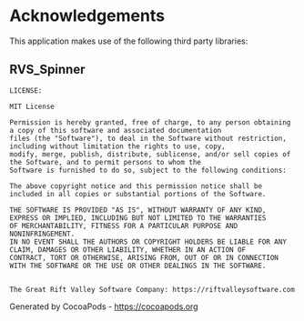 # Acknowledgements
This application makes use of the following third party libraries:

## RVS_Spinner

    LICENSE:
    
    MIT License
    
    Permission is hereby granted, free of charge, to any person obtaining a copy of this software and associated documentation
    files (the "Software"), to deal in the Software without restriction, including without limitation the rights to use, copy,
    modify, merge, publish, distribute, sublicense, and/or sell copies of the Software, and to permit persons to whom the
    Software is furnished to do so, subject to the following conditions:

    The above copyright notice and this permission notice shall be included in all copies or substantial portions of the Software.

    THE SOFTWARE IS PROVIDED "AS IS", WITHOUT WARRANTY OF ANY KIND, EXPRESS OR IMPLIED, INCLUDING BUT NOT LIMITED TO THE WARRANTIES
    OF MERCHANTABILITY, FITNESS FOR A PARTICULAR PURPOSE AND NONINFRINGEMENT.
    IN NO EVENT SHALL THE AUTHORS OR COPYRIGHT HOLDERS BE LIABLE FOR ANY CLAIM, DAMAGES OR OTHER LIABILITY, WHETHER IN AN ACTION OF
    CONTRACT, TORT OR OTHERWISE, ARISING FROM, OUT OF OR IN CONNECTION WITH THE SOFTWARE OR THE USE OR OTHER DEALINGS IN THE SOFTWARE.


    The Great Rift Valley Software Company: https://riftvalleysoftware.com

Generated by CocoaPods - https://cocoapods.org

